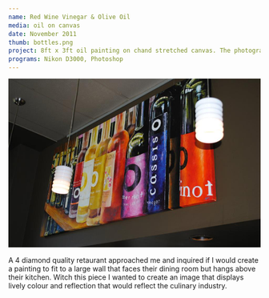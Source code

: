 ```yaml
---
name: Red Wine Vinegar & Olive Oil
media: oil on canvas
date: November 2011
thumb: bottles.png
project: 8ft x 3ft oil painting on chand stretched canvas. The photograph was taken from an italian shop in Westboro, later manipulated in photoshop to adjust colours then traced and painted on canvas. 
programs: Nikon D3000, Photoshop
---
```


![Red Wine Vinegar & Olive Oil](img/bottles-big.png)

A 4 diamond quality retaurant approached me and inquired if I would create a painting to fit to a large wall that faces their dining room but hangs above their kitchen. Witch this piece I wanted to create an image that displays lively colour and reflection that would reflect the culinary industry.